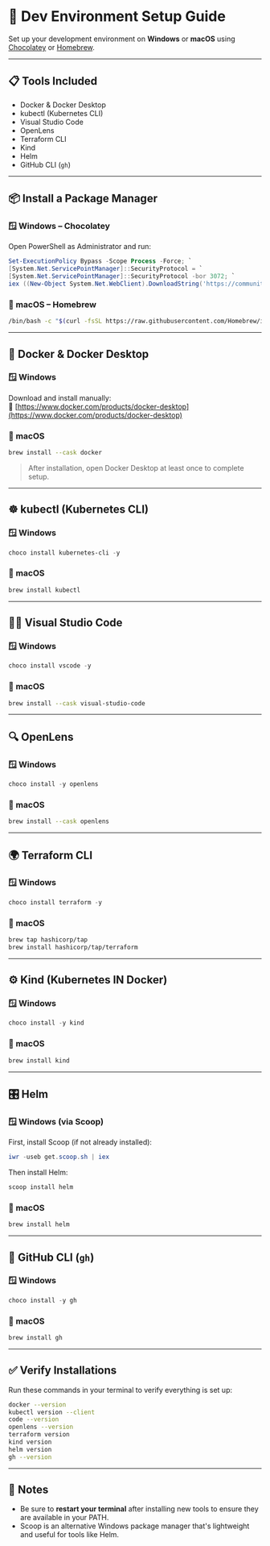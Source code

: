 # 🧰 Dev Environment Setup Guide

Set up your development environment on **Windows** or **macOS** using [Chocolatey](https://chocolatey.org/) or [Homebrew](https://brew.sh/).

---

## 📋 Tools Included

- Docker & Docker Desktop
- kubectl (Kubernetes CLI)
- Visual Studio Code
- OpenLens
- Terraform CLI
- Kind
- Helm
- GitHub CLI (`gh`)

---

## 📦 Install a Package Manager

### 🪟 Windows – Chocolatey

Open PowerShell as Administrator and run:

```powershell
Set-ExecutionPolicy Bypass -Scope Process -Force; `
[System.Net.ServicePointManager]::SecurityProtocol = `
[System.Net.ServicePointManager]::SecurityProtocol -bor 3072; `
iex ((New-Object System.Net.WebClient).DownloadString('https://community.chocolatey.org/install.ps1'))
```

### 🍎 macOS – Homebrew

```bash
/bin/bash -c "$(curl -fsSL https://raw.githubusercontent.com/Homebrew/install/HEAD/install.sh)"
```

---

## 🐳 Docker & Docker Desktop

### 🪟 Windows

Download and install manually:  
🔗 [https://www.docker.com/products/docker-desktop](https://www.docker.com/products/docker-desktop)

### 🍎 macOS

```bash
brew install --cask docker
```

> After installation, open Docker Desktop at least once to complete setup.

---

## ☸️ kubectl (Kubernetes CLI)

### 🪟 Windows

```powershell
choco install kubernetes-cli -y
```

### 🍎 macOS

```bash
brew install kubectl
```

---

## 🧑‍💻 Visual Studio Code

### 🪟 Windows

```powershell
choco install vscode -y
```

### 🍎 macOS

```bash
brew install --cask visual-studio-code
```

---

## 🔍 OpenLens

### 🪟 Windows

```powershell
choco install -y openlens
```

### 🍎 macOS

```bash
brew install --cask openlens
```

---

## 🌍 Terraform CLI

### 🪟 Windows

```powershell
choco install terraform -y
```

### 🍎 macOS

```bash
brew tap hashicorp/tap
brew install hashicorp/tap/terraform
```

---

## ⚙️ Kind (Kubernetes IN Docker)

### 🪟 Windows

```powershell
choco install -y kind
```

### 🍎 macOS

```bash
brew install kind
```

---

## 🎛️ Helm

### 🪟 Windows (via Scoop)

First, install Scoop (if not already installed):

```powershell
iwr -useb get.scoop.sh | iex
```

Then install Helm:

```powershell
scoop install helm
```

### 🍎 macOS

```bash
brew install helm
```

---

## 🧰 GitHub CLI (`gh`)

### 🪟 Windows

```powershell
choco install -y gh
```

### 🍎 macOS

```bash
brew install gh
```

---

## ✅ Verify Installations

Run these commands in your terminal to verify everything is set up:

```bash
docker --version
kubectl version --client
code --version
openlens --version
terraform version
kind version
helm version
gh --version
```

---

## 📝 Notes

- Be sure to **restart your terminal** after installing new tools to ensure they are available in your PATH.
- Scoop is an alternative Windows package manager that's lightweight and useful for tools like Helm.
